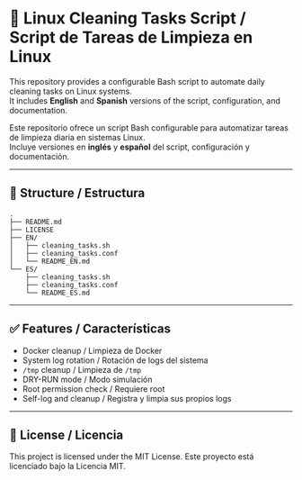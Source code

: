 # 🧹 Linux Cleaning Tasks Script / Script de Tareas de Limpieza en Linux

This repository provides a configurable Bash script to automate daily cleaning tasks on Linux systems.  
It includes **English** and **Spanish** versions of the script, configuration, and documentation.

Este repositorio ofrece un script Bash configurable para automatizar tareas de limpieza diaria en sistemas Linux.  
Incluye versiones en **inglés** y **español** del script, configuración y documentación.

---

## 📁 Structure / Estructura

```
.
├── README.md
├── LICENSE
├── EN/
│   ├── cleaning_tasks.sh
│   ├── cleaning_tasks.conf
│   └── README_EN.md
└── ES/
    ├── cleaning_tasks.sh
    ├── cleaning_tasks.conf
    └── README_ES.md
```

---

## ✅ Features / Características

- Docker cleanup / Limpieza de Docker
- System log rotation / Rotación de logs del sistema
- `/tmp` cleanup / Limpieza de `/tmp`
- DRY-RUN mode / Modo simulación
- Root permission check / Requiere root
- Self-log and cleanup / Registra y limpia sus propios logs

---

## 🧾 License / Licencia

This project is licensed under the MIT License.
Este proyecto está licenciado bajo la Licencia MIT.
